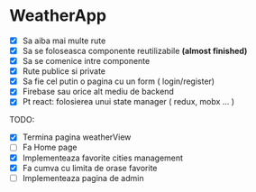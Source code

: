 # WeatherApp

- [x] Sa aiba mai multe rute
- [x] Sa se foloseasca componente reutilizabile **(almost finished)**
- [x] Sa se comenice intre componente
- [x] Rute publice si private
- [x] Sa fie cel putin o pagina cu un form ( login/register)
- [x] Firebase sau orice alt mediu de backend
- [x] Pt react: folosierea unui state manager ( redux, mobx ... )

TODO:

- [x] Termina pagina weatherView
- [ ] Fa Home page
- [x] Implementeaza favorite cities management
- [x] Fa cumva cu limita de orase favorite
- [ ] Implementeaza pagina de admin
